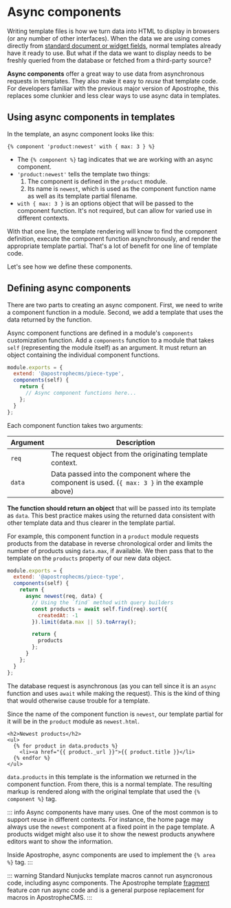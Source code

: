 # Async components

Writing template files is how we turn data into HTML to display in browsers (or any number of other interfaces). When the data we are using comes directly from [standard document or widget fields](/reference/field-types/index.md), normal templates already have it ready to use. But what if the data we want to display needs to be freshly queried from the database or fetched from a third-party source?

**Async components** offer a great way to use data from asynchronous requests in templates. They also make it easy to *reuse* that template code. For developers familiar with the previous major version of Apostrophe, this replaces some clunkier and less clear ways to use async data in templates.

## Using async components in templates

In the template, an async component looks like this:

``` nunjucks
{% component 'product:newest' with { max: 3 } %}
```

- The `{% component %}` tag indicates that we are working with an async component.
- `'product:newest'` tells the template two things:
  1. The component is defined in the `product` module.
  2. Its name is `newest`, which is used as the component function name as well as its template partial filename.
- `with { max: 3 }` is an options object that will be passed to the component function. It's not required, but can allow for varied use in different contexts.

With that one line, the template rendering will know to find the component definition, execute the component function asynchronously, and render the appropriate template partial. That's a lot of benefit for one line of template code.

Let's see how we define these components.

## Defining async components

There are two parts to creating an async component. First, we need to write a component function in a module. Second, we add a template that uses the data returned by the function.

Async component functions are defined in a module's `components` customization function. Add a `components` function to a module that takes `self` (representing the module itself) as an argument. It must return an object containing the individual component functions.

<AposCodeBlock>

``` js
module.exports = {
  extend: '@apostrophecms/piece-type',
  components(self) {
    return {
      // Async component functions here...
    };
  }
};
```
  <template v-slot:caption>
    modules/product/index.js
  </template>
</AposCodeBlock>


Each component function takes two arguments:

| Argument | Description |
| ------- | ------- |
| `req` | The request object from the originating template context. |
| `data` | Data passed into the component where the component is used. (`{ max: 3 }` in the example above) |

**The function should return an object** that will be passed into its template as `data`. This best practice makes using the returned data consistent with other template data and thus clearer in the template partial.

For example, this component function in a `product` module requests products from the database in reverse chronological order and limits the number of products using `data.max`, if available. We then pass that to the template on the `products` property of our new data object.

<AposCodeBlock>

``` js
module.exports = {
  extend: '@apostrophecms/piece-type',
  components(self) {
    return {
      async newest(req, data) {
        // Using the `find` method with query builders
        const products = await self.find(req).sort({
          createdAt: -1
        }).limit(data.max || 5).toArray();

        return {
          products
        };
      }
    };
  }
};
```
  <template v-slot:caption>
    modules/product/index.js
  </template>
</AposCodeBlock>

The database request is asynchronous (as you can tell since it is an `async` function and uses `await` while making the request). This is the kind of thing that would otherwise cause trouble for a template.

Since the name of the component function is `newest`, our template partial for it will be in the `product` module as `newest.html`.

<AposCodeBlock>

``` nunjucks
<h2>Newest products</h2>
<ul>
  {% for product in data.products %}
    <li><a href="{{ product._url }}">{{ product.title }}</li>
  {% endfor %}
</ul>
```
  <template v-slot:caption>
    modules/product/views/newest.html
  </template>
</AposCodeBlock>

`data.products` in this template is the information we returned in the component function. From there, this is a normal template. The resulting markup is rendered along with the original template that used the `{% component %}` tag.

::: info
Async components have many uses. One of the most common is to support reuse in different contexts. For instance, the home page may always use the `newest` component at a fixed point in the page template. A products widget might also use it to show the newest products anywhere editors want to show the information.

Inside Apostrophe, async components are used to implement the `{% area %}` tag.
:::

::: warning
Standard Nunjucks template macros cannot run asyncronous code, including async components. The Apostrophe template [fragment](fragments.md) feature *can* run async code and is a general purpose replacement for macros in ApostropheCMS.
:::
